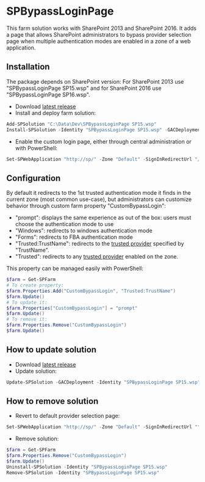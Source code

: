 # SPBypassLoginPage
This farm solution works with SharePoint 2013 and SharePoint 2016. It adds a page that allows SharePoint administrators to bypass provider selection page when multiple authentication modes are enabled in a zone of a web application.

## Installation
The package depends on SharePoint version: For SharePoint 2013 use "SPBypassLoginPage SP15.wsp" and for SharePoint 2016 use "SPBypassLoginPage SP16.wsp".
- Download [latest release](https://github.com/Yvand/SPBypassLoginPage/releases/latest)
- Install and deploy farm solution:
```powershell
Add-SPSolution "C:\Data\Dev\SPBypassLoginPage SP15.wsp"
Install-SPSolution -Identity "SPBypassLoginPage SP15.wsp" -GACDeployment
```
- Enable the custom login page, either through central administration or with PowerShell:
```powershell
Set-SPWebApplication "http://sp/" -Zone "Default" -SignInRedirectUrl "/_login/Bypass/BypassLogin.aspx"
```

## Configuration
By default it redirects to the 1st trusted authentication mode it finds in the current zone (most common use-case), but administrators can customize behavior through custom farm property "CustomBypassLogin":
- "prompt": displays the same experience as out of the box: users must choose the authentication mode to use
- "Windows": redirects to windows authentication mode
- "Forms": redirects to FBA authentication mode
- "Trusted:TrustName": redirects to the [trusted provider](https://technet.microsoft.com/en-us/library/ff607829.aspx) specified by "TrustName".
- "Trusted": redirects to any [trusted provider](https://technet.microsoft.com/en-us/library/ff607829.aspx) enabled on the zone.

This property can be managed easily with PowerShell:
```powershell
$farm = Get-SPFarm
# To create property:
$farm.Properties.Add("CustomBypassLogin", "Trusted:TrustName")
$farm.Update()
# To update it:
$farm.Properties["CustomBypassLogin"] = "prompt"
$farm.Update()
# To remove it:
$farm.Properties.Remove("CustomBypassLogin")
$farm.Update()
```

## How to update solution
- Download [latest release](https://github.com/Yvand/SPBypassLoginPage/releases/latest)
- Update solution:
```powershell
Update-SPSolution -GACDeployment -Identity "SPBypassLoginPage SP15.wsp" -LiteralPath "C:\Data\Dev\SPBypassLoginPage SP15.wsp"
```

## How to remove solution
- Revert to default provider selection page:
```powershell
Set-SPWebApplication "http://sp/" -Zone "Default" -SignInRedirectUrl ""
```
- Remove solution:
```powershell
$farm = Get-SPFarm
$farm.Properties.Remove("CustomBypassLogin")
$farm.Update()
Uninstall-SPSolution -Identity "SPBypassLoginPage SP15.wsp"
Remove-SPSolution -Identity "SPBypassLoginPage SP15.wsp"
```
